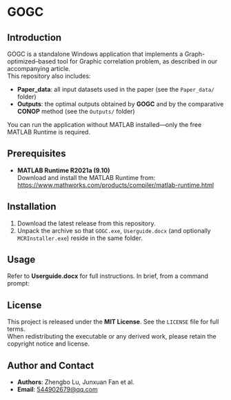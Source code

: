 # GOGC

## Introduction
GOGC is a standalone Windows application that implements a Graph-optimized–based tool for Graphic correlation problem, as described in our accompanying article.  
This repository also includes:
- **Paper_data**: all input datasets used in the paper (see the `Paper_data/` folder)  
- **Outputs**: the optimal outputs obtained by **GOGC** and by the comparative **CONOP** method (see the `Outputs/` folder)  

You can run the application without MATLAB installed—only the free MATLAB Runtime is required.

## Prerequisites
- **MATLAB Runtime R2021a (9.10)**  
  Download and install the MATLAB Runtime from:  
  https://www.mathworks.com/products/compiler/matlab-runtime.html

## Installation
1. Download the latest release from this repository.  
2. Unpack the archive so that `GOGC.exe`, `Userguide.docx` (and optionally `MCRInstaller.exe`) reside in the same folder.

## Usage
Refer to **Userguide.docx** for full instructions. In brief, from a command prompt:

## License
This project is released under the **MIT License**. See the `LICENSE` file for full terms.  
When redistributing the executable or any derived work, please retain the copyright notice and license.

## Author and Contact
- **Authors**: Zhengbo Lu, Junxuan Fan et al.  
- **Email**: 544902679@qq.com
